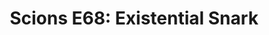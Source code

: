 ---
layout: post
title: "Scions E68: Existential Snark"
description: "We tried to keep it short and failed."
permalink: https://www.fromtherumbleseat.com/2021/6/2/22460826/scions-e68-existential-snark-georgia-tech-athletics-baseball-track-tennis-ncaa-tournament-regionals
---